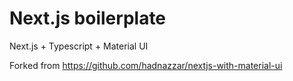 # Next.js boilerplate

Next.js + Typescript + Material UI

Forked from https://github.com/hadnazzar/nextjs-with-material-ui